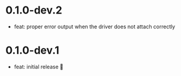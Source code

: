 # 0.1.0-dev.2

- feat: proper error output when the driver does not attach correctly

# 0.1.0-dev.1

- feat: initial release 🎉
